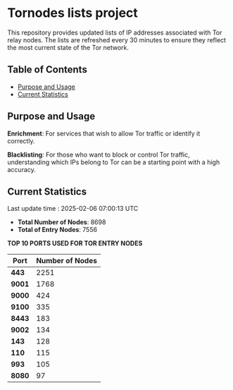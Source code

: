 # Tornodes lists project

This repository provides updated lists of IP addresses associated with Tor relay nodes. The lists are refreshed every 30 minutes to ensure they reflect the most current state of the Tor network.

## Table of Contents

- [Purpose and Usage](#purpose-and-usage)
- [Current Statistics](#current-statistics)


## Purpose and Usage

**Enrichment**: For services that wish to allow Tor traffic or identify it correctly.

**Blacklisting**: For those who want to block or control Tor traffic, understanding which IPs belong to Tor can be a starting point with a high accuracy.

## Current Statistics

Last update time : 2025-02-06 07:00:13 UTC

- **Total Number of Nodes**: 8698
- **Total of Entry Nodes**: 7556

**TOP 10 PORTS USED FOR TOR ENTRY NODES**

| **Port** | **Number of Nodes** |
|------|-----------------|
| **443**   | 2251  |
| **9001**   | 1768  |
| **9000**   | 424  |
| **9100**   | 335  |
| **8443**   | 183  |
| **9002**   | 134  |
| **143**   | 128  |
| **110**   | 115  |
| **993**   | 105  |
| **8080**   | 97  |

